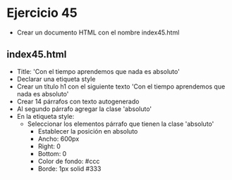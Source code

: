 # Ejercicio 45

* Crear un documento HTML con el nombre index45.html

## index45.html
* Title: 'Con el tiempo aprendemos que nada es absoluto'
* Declarar una etiqueta style
* Crear un título h1 con el siguiente texto 'Con el tiempo aprendemos que nada es absoluto'
* Crear 14 párrafos con texto autogenerado
* Al segundo párrafo agregar la clase 'absoluto'
* En la etiqueta style:
  * Seleccionar los elementos párrafo que tienen la clase 'absoluto'
    * Establecer la posición en absoluto
    * Ancho: 600px
    * Right: 0
    * Bottom: 0
    * Color de fondo: #ccc
    * Borde: 1px solid #333